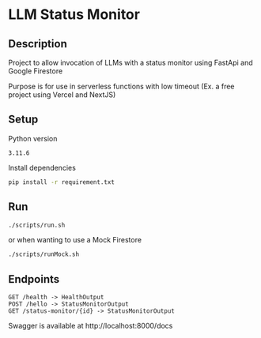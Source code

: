 # LLM Status Monitor

## Description

Project to allow invocation of LLMs with a status monitor using FastApi and Google Firestore

Purpose is for use in serverless functions with low timeout (Ex. a free project using Vercel and NextJS)

## Setup

Python version

```
3.11.6
```

Install dependencies

```bash
pip install -r requirement.txt
```

## Run

```bash
./scripts/run.sh
```

or when wanting to use a Mock Firestore

```bash
./scripts/runMock.sh
```

## Endpoints

```
GET /health -> HealthOutput
POST /hello -> StatusMonitorOutput
GET /status-monitor/{id} -> StatusMonitorOutput
```

Swagger is available at http://localhost:8000/docs
